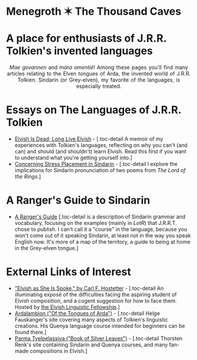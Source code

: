 <h1 class="site-title">Menegroth ✶ The Thousand Caves</h1>
<h1 class="subtitle">A place for enthusiasts of J.R.R. Tolkien's invented languages</h1>

<div style="text-align:center;word-spacing:0.1em;">
<em>Mae govannen</em> and <em>mára omentië</em>! Among these pages you'll find many articles relating to the Elven tongues of Arda, the invented world of J.R.R. Tolkien. Sindarin (or Grey-elven), my favorite of the languages, is especially treated.
</div>

# Essays on The Languages of J.R.R. Tolkien

- [Elvish Is Dead; Long Live Elvish](./elvish-is-dead.html) - [.toc-detail A memoir of my experiences with Tolkien's languages, reflecting on why you can't (and can) and should (and shouldn't) learn Elvish. Read this first if you want to understand what you're getting yourself into.]
- [Concerning Stress Placement in Sindarin](./stress-in-sindarin.html) - [.toc-detail I explore the implications for Sindarin pronunciation of two poems from _The Lord of the Rings_.]

# A Ranger's Guide to Sindarin

- [A Ranger's Guide](./sindarin.html) [.toc-detail is a description of Sindarin grammar and vocabulary, focusing on the examples (mainly in _LotR_) that J.R.R.T. chose to publish. I can't call it a "course" in the language, because you won't come out of it speaking Sindarin, at least not in the way you speak English now. It's more of a map of the territory, a guide to being at home in the Grey-elven tongue.]

# External Links of Interest

- ["Elvish as She Is Spoke," by Carl F. Hostetter](http://www.elvish.org/articles/EASIS.pdf) - [.toc-detail An illuminating exposé of the difficulties facing the aspiring student of Elvish composition, and a cogent suggestion for how to face them. Hosted by <a href="http://www.elvish.org/">the Elvish Linguistic Fellowship</a>.]
- [Ardalambion ("Of the Tongues of Arda")](http://folk.uib.no/hnohf/) - [.toc-detail Helge Fauskanger's site covering many aspects of Tolkien's linguistic creations. His Quenya language course intended for beginners can be found there.]
- [Parma Tyelpelassiva ("Book of Silver Leaves")](http://www.science-and-fiction.org/elvish/index.html) - [.toc-detail Thorsten Renk's site containing Sindarin and Quenya courses, and many fan-made compositions in Elvish.]
